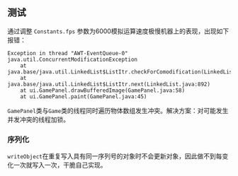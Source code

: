 ## 测试

通过调整 `Constants.fps` 参数为6000模拟运算速度极慢机器上的表现，出现如下报错：

```
Exception in thread "AWT-EventQueue-0" java.util.ConcurrentModificationException
	at java.base/java.util.LinkedList$ListItr.checkForComodification(LinkedList.java:970)
	at java.base/java.util.LinkedList$ListItr.next(LinkedList.java:892)
	at ui.GamePanel.drawBufferedImage(GamePanel.java:58)
	at ui.GamePanel.paint(GamePanel.java:45)
```

`GamePanel`类与`Game`类的线程同时遍历物体数组发生冲突。解决方案：对可能发生并发冲突的线程加锁。

### 序列化

`writeObject`在重复写入具有同一序列号的对象时不会更新对象，因此做不到每变化一次就写入一次，干脆自己实现。